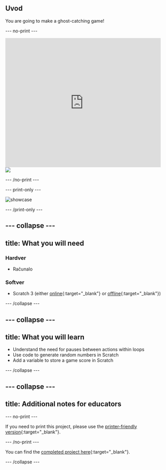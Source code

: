 ## Uvod

You are going to make a ghost-catching game!

\--- no-print \---

<div class="scratch-preview">
  <iframe allowtransparency="true" width="485" height="402" src="https://scratch.mit.edu/projects/embed/276874679/?autostart=false" frameborder="0" scrolling="no"></iframe>
  <img src="images/showcase-static.png">
</div>

\--- /no-print \---

\--- print-only \---

![showcase](images/showcase-static.png)

\--- /print-only \---

## \--- collapse \---

## title: What you will need

### Hardver

- Računalo

### Softver

- Scratch 3 (either [online](https://rpf.io/scratchon){:target="_blank"} or [offline](https://rpf.io/scratchoff){:target="_blank"})

\--- /collapse \---

## \--- collapse \---

## title: What you will learn

- Understand the need for pauses between actions within loops
- Use code to generate random numbers in Scratch
- Add a variable to store a game score in Scratch

\--- /collapse \---

## \--- collapse \---

## title: Additional notes for educators

\--- no-print \---

If you need to print this project, please use the [printer-friendly version](https://projects.raspberrypi.org/en/projects/ghostbusters/print){:target="_blank"}.

\--- /no-print \---

You can find the [completed project here](https://rpf.io/p/en/ghostbusters-get){:target="_blank"}.

\--- /collapse \---